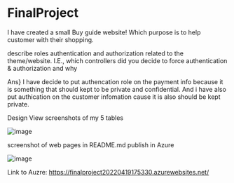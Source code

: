 # FinalProject

I have created a small Buy guide website! Which purpose is to help customer with their shopping.

describe roles authentication and authorization related to the theme/website. I.E., which controllers did you decide to force authentication & authorization and why
 
 Ans} I have decide to put authencation role on the payment info because it is something that should kept to be private and confidential.
 And i have also put authication on the customer infomation cause it is also should be kept private.
 
 Design View screenshots of my 5 tables
 
 ![image](https://user-images.githubusercontent.com/80648724/164364255-fd441bfc-995a-4414-b43f-b4a54cc3be8b.png)


screenshot of web pages in README.md publish in Azure

![image](https://user-images.githubusercontent.com/80648724/164364398-9f5bfa71-cb20-446e-b1e1-9bb405fdefb1.png)


Link to Auzre: https://finalproject20220419175330.azurewebsites.net/
